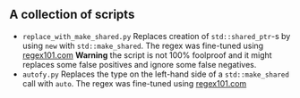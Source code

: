 ## A collection of scripts

- `replace_with_make_shared.py` Replaces creation of `std::shared_ptr`-s by using `new` with `std::make_shared`.
  The regex was fine-tuned using [regex101.com](https://regex101.com/)
  **Warning** the script is not 100% foolproof and it might replaces some false positives and ignore some
  false negatives.
- `autofy.py` Replaces the type on the left-hand side of a `std::make_shared` call with `auto`.
  The regex was fine-tuned using [regex101.com](https://regex101.com/)
